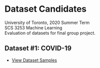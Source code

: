 # Dataset Candidates
 
University of Toronto, 2020 Summer Term<br/>
SCS 3253 Machine Learning<br/>
Evaluation of datasets for final group project.

## Dataset #1: COVID-19
- [View Dataset Samples](https://colab.research.google.com/github/VernonNaidoo-Toronto/3253_ML_Final_Project_Candidates/blob/master/COVID_19_Dataset_Group_1.ipynb)

